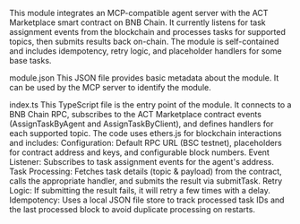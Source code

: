 This module integrates an MCP-compatible agent server with the ACT Marketplace smart contract on BNB Chain. It currently listens for task assignment events from the blockchain and processes tasks for supported topics, then submits results back on-chain. The module is self-contained and includes idempotency, retry logic, and placeholder handlers for some base tasks.

module.json
This JSON file provides basic metadata about the module. It can be used by the MCP server to identify the module.

index.ts
This TypeScript file is the entry point of the module. It connects to a BNB Chain RPC, subscribes to the ACT Marketplace contract events (AssignTaskByAgent and AssignTaskByClient), and defines handlers for each supported topic. The code uses ethers.js for blockchain interactions and includes:
Configuration: Default RPC URL (BSC testnet), placeholders for contract address and keys, and configurable block numbers.
Event Listener: Subscribes to task assignment events for the agent's address.
Task Processing: Fetches task details (topic & payload) from the contract, calls the appropriate handler, and submits the result via submitTask.
Retry Logic: If submitting the result fails, it will retry a few times with a delay.
Idempotency: Uses a local JSON file store to track processed task IDs and the last processed block to avoid duplicate processing on restarts.
